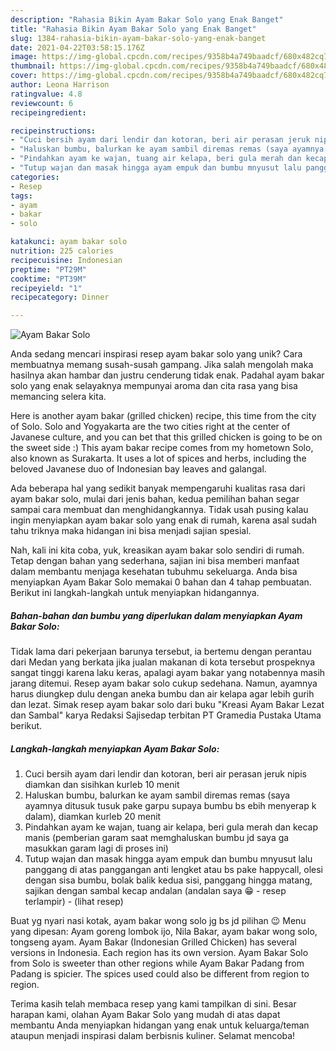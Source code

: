 ```yaml
---
description: "Rahasia Bikin Ayam Bakar Solo yang Enak Banget"
title: "Rahasia Bikin Ayam Bakar Solo yang Enak Banget"
slug: 1384-rahasia-bikin-ayam-bakar-solo-yang-enak-banget
date: 2021-04-22T03:58:15.176Z
image: https://img-global.cpcdn.com/recipes/9358b4a749baadcf/680x482cq70/ayam-bakar-solo-foto-resep-utama.jpg
thumbnail: https://img-global.cpcdn.com/recipes/9358b4a749baadcf/680x482cq70/ayam-bakar-solo-foto-resep-utama.jpg
cover: https://img-global.cpcdn.com/recipes/9358b4a749baadcf/680x482cq70/ayam-bakar-solo-foto-resep-utama.jpg
author: Leona Harrison
ratingvalue: 4.8
reviewcount: 6
recipeingredient:

recipeinstructions:
- "Cuci bersih ayam dari lendir dan kotoran, beri air perasan jeruk nipis diamkan dan sisihkan kurleb 10 menit"
- "Haluskan bumbu, balurkan ke ayam sambil diremas remas (saya ayamnya ditusuk tusuk pake garpu supaya bumbu bs ebih menyerap k dalam), diamkan kurleb 20 menit"
- "Pindahkan ayam ke wajan, tuang air kelapa, beri gula merah dan kecap manis (pemberian garam saat memghaluskan bumbu jd saya ga masukkan garam lagi di proses ini)"
- "Tutup wajan dan masak hingga ayam empuk dan bumbu mnyusut lalu panggang di atas panggangan anti lengket atau bs pake happycall, olesi dengan sisa bumbu, bolak balik kedua sisi, panggang hingga matang, sajikan dengan sambal kecap andalan (andalan saya 😁 - resep terlampir)           (lihat resep)"
categories:
- Resep
tags:
- ayam
- bakar
- solo

katakunci: ayam bakar solo 
nutrition: 225 calories
recipecuisine: Indonesian
preptime: "PT29M"
cooktime: "PT39M"
recipeyield: "1"
recipecategory: Dinner

---
```



![Ayam Bakar Solo](https://img-global.cpcdn.com/recipes/9358b4a749baadcf/680x482cq70/ayam-bakar-solo-foto-resep-utama.jpg)

Anda sedang mencari inspirasi resep ayam bakar solo yang unik? Cara membuatnya memang susah-susah gampang. Jika salah mengolah maka hasilnya akan hambar dan justru cenderung tidak enak. Padahal ayam bakar solo yang enak selayaknya mempunyai aroma dan cita rasa yang bisa memancing selera kita.

Here is another ayam bakar (grilled chicken) recipe, this time from the city of Solo. Solo and Yogyakarta are the two cities right at the center of Javanese culture, and you can bet that this grilled chicken is going to be on the sweet side :) This ayam bakar recipe comes from my hometown Solo, also known as Surakarta. It uses a lot of spices and herbs, including the beloved Javanese duo of Indonesian bay leaves and galangal.

Ada beberapa hal yang sedikit banyak mempengaruhi kualitas rasa dari ayam bakar solo, mulai dari jenis bahan, kedua pemilihan bahan segar sampai cara membuat dan menghidangkannya. Tidak usah pusing kalau ingin menyiapkan ayam bakar solo yang enak di rumah, karena asal sudah tahu triknya maka hidangan ini bisa menjadi sajian spesial.


Nah, kali ini kita coba, yuk, kreasikan ayam bakar solo sendiri di rumah. Tetap dengan bahan yang sederhana, sajian ini bisa memberi manfaat dalam membantu menjaga kesehatan tubuhmu sekeluarga. Anda bisa menyiapkan Ayam Bakar Solo memakai 0 bahan dan 4 tahap pembuatan. Berikut ini langkah-langkah untuk menyiapkan hidangannya.

<!--inarticleads1-->

##### Bahan-bahan dan bumbu yang diperlukan dalam menyiapkan Ayam Bakar Solo:



Tidak lama dari pekerjaan barunya tersebut, ia bertemu dengan perantau dari Medan yang berkata jika jualan makanan di kota tersebut prospeknya sangat tinggi karena laku keras, apalagi ayam bakar yang notabennya masih jarang ditemui. Resep ayam bakar solo cukup sedehana. Namun, ayamnya harus diungkep dulu dengan aneka bumbu dan air kelapa agar lebih gurih dan lezat. Simak resep ayam bakar solo dari buku &#34;Kreasi Ayam Bakar Lezat dan Sambal&#34; karya Redaksi Sajisedap terbitan PT Gramedia Pustaka Utama berikut. 

<!--inarticleads2-->

##### Langkah-langkah menyiapkan Ayam Bakar Solo:

1. Cuci bersih ayam dari lendir dan kotoran, beri air perasan jeruk nipis diamkan dan sisihkan kurleb 10 menit
1. Haluskan bumbu, balurkan ke ayam sambil diremas remas (saya ayamnya ditusuk tusuk pake garpu supaya bumbu bs ebih menyerap k dalam), diamkan kurleb 20 menit
1. Pindahkan ayam ke wajan, tuang air kelapa, beri gula merah dan kecap manis (pemberian garam saat memghaluskan bumbu jd saya ga masukkan garam lagi di proses ini)
1. Tutup wajan dan masak hingga ayam empuk dan bumbu mnyusut lalu panggang di atas panggangan anti lengket atau bs pake happycall, olesi dengan sisa bumbu, bolak balik kedua sisi, panggang hingga matang, sajikan dengan sambal kecap andalan (andalan saya 😁 - resep terlampir) -           (lihat resep)


Buat yg nyari nasi kotak, ayam bakar wong solo jg bs jd pilihan 😉 Menu yang dipesan: Ayam goreng lombok ijo, Nila Bakar, ayam bakar wong solo, tongseng ayam. Ayam Bakar (Indonesian Grilled Chicken) has several versions in Indonesia. Each region has its own version. Ayam Bakar Solo from Solo is sweeter than other regions while Ayam Bakar Padang from Padang is spicier. The spices used could also be different from region to region. 

Terima kasih telah membaca resep yang kami tampilkan di sini. Besar harapan kami, olahan Ayam Bakar Solo yang mudah di atas dapat membantu Anda menyiapkan hidangan yang enak untuk keluarga/teman ataupun menjadi inspirasi dalam berbisnis kuliner. Selamat mencoba!
